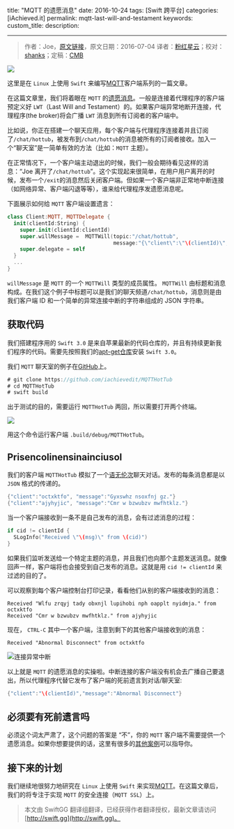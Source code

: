 title: "MQTT 的遗愿消息"
date: 2016-10-24
tags: [Swift 跨平台]
categories: [iAchieved.it]
permalink: mqtt-last-will-and-testament
keywords: 
custom_title: 
description: 

---
> 作者：Joe，[原文链接](http://dev.iachieved.it/iachievedit/mqtt-last-will-and-testament/)，原文日期：2016-07-04
> 译者：[粉红星云](http://www.jianshu.com/users/f4d4f97d8b90/latest_articles)；校对：[shanks](http://codebuild.me/)；定稿：[CMB](https://github.com/chenmingbiao)
  







<!--此处开始正文-->

![](http://dev.iachieved.it/iachievedit/wp-content/uploads/2016/07/mqtt-e1467656045427.png)

这里是在 `Linux` 上使用 `Swift` 来编写[MQTT](https://en.wikipedia.org/wiki/MQTT)客户端系列的一篇文章。

在这篇文章里，我们将着眼在 `MQTT` 的[遗愿消息](http://www.hivemq.com/blog/mqtt-essentials-part-9-last-will-and-testament)。一般是连接着代理程序的客户端预定义好 `LWT`（Last Will and Testament）的。如果客户端异常地断开连接，代理程序(the broker)将会广播 `LWT` 消息到所有订阅者的客户端中。

<!--more-->

比如说，你正在搭建一个聊天应用，每个客户端与代理程序连接着并且订阅了`/chat/hottub`，被发布到`/chat/hottub`的消息被所有的订阅者接收。加入一个“聊天室”是一简单有效的方法（比如：`MQTT` 主题）。

在正常情况下，一个客户端主动退出的时候，我们一般会期待看见这样的消息：“Joe 离开了`/chat/hottub`”。这个实现起来很简单，在用户用户离开的时候，发布一个`/exit`的消息然后关闭客户端。但如果一个客户端非正常地中断连接（如网络异常、客户端闪退等等），谁来给代理程序发遗愿消息呢。

下面展示如何给 `MQTT` 客户端设置遗言：

```swift
class Client:MQTT, MQTTDelegate {
  init(clientId:String) {
    super.init(clientId:clientId)
    super.willMessage =  MQTTWill(topic:"/chat/hottub",
                                  message:"{\"client\":\"\(clientId)\",\"message\":\"Abnormal Disconnect\"}")
    super.delegate = self
  }
  ...
}
```

`willMessage` 是 `MQTT` 的一个 `MQTTWill` 类型的成员属性。 `MQTTWill` 由标题和消息构成。在我们这个例子中标题可以是我们的聊天频道`/chat/hottub`，消息则是由我们客户端 ID 和一个简单的异常连接中断的字符串组成的 JSON 字符串。

## 获取代码

我们搭建程序用的 `Swift 3.0` 是来自苹果最新的代码仓库的，并且有持续更新我们程序的代码。需要先按照我们的[apt-get仓库](http://dev.iachieved.it/iachievedit/introducing-swift-3-0/)安装 `Swift 3.0`。

我们 `MQTT` 聊天室的例子在[GitHub](https://github.com/iachievedit/MQTTHotTub)上。

```swift
# git clone https://github.com/iachievedit/MQTTHotTub
# cd MQTTHotTub
# swift build
```

出于测试的目的，需要运行 `MQTTHotTub` 两回，所以需要打开两个终端。

![](http://dev.iachieved.it/iachievedit/wp-content/uploads/2016/07/1__clear_____build_debug_MQTTHotTub__ssh__and_9__clear_____build_debug_MQTTHotTub__ssh_-1.png)

用这个命令运行客户端 `.build/debug/MQTTHotTub`。

## Prisencolinensinainciusol

我们的客户端 `MQTTHotTub` 模拟了一个[语无伦次](https://www.youtube.com/watch?v=Kj5TL1l9QYQ&t=1m37s)聊天对话。发布的每条消息都是以 `JSON` 格式的传递的。

```swift
{"client":"octxktfo", "message":"Gyxswhz nsoxfnj gz."}
{"client":"ajyhyjic", "message":"Cmr w bzwubzv mwfhtklz."}
```

当一个客户端接收到一条不是自己发布的消息，会有过滤消息的过程：

```swift
if cid != clientId {
  SLogInfo("Received \"\(msg)\" from \(cid)")
}
```

如果我们监听发送给一个特定主题的消息，并且我们也向那个主题发送消息。就像回声一样，客户端将也会接受到自己发布的消息。这就是用 `cid != clientId` 来过滤的目的了。

可以观察到每个客户端控制台打印记录，看看他们从别的客户端接收到的消息：

```
Received "Wlfu zrqyj tady obxnjl lupihobi nph oapplt nyidmja." from octxktfo
Received "Cmr w bzwubzv mwfhtklz." from ajyhyjic
```

现在， `CTRL-C` 其中一个客户端，注意到剩下的其他客户端接收到的消息：

```
Received "Abnormal Disconnect" from octxktfo
```

![连接异常中断](http://dev.iachieved.it/iachievedit/wp-content/uploads/2016/07/abnormalDisconnect.png)

以上就是 `MQTT` 的遗愿消息的实操啦。中断连接的客户端没有机会去广播自己要退出，所以代理程序代替它发布了客户端的死前遗言到对话/聊天室:

```swift
{"client":"\(clientId)","message":"Abnormal Disconnect"}
```

## 必须要有死前遗言吗

必须这个词太严肃了，这个问题的答案是 “不”，你的 `MQTT` 客户端不需要提供一个遗愿消息。如果你想要提供的话，这里有很多的[其他案例](http://stackoverflow.com/questions/17270863/mqtt-what-is-the-purpose-or-usage-of-last-will-testament/17385293#17385293)可以指导你。

## 接下来的计划

我们继续地很努力地研究在 `Linux` 上使用 `Swift` 来实现[MQTT](http://stackoverflow.com/questions/17270863/mqtt-what-is-the-purpose-or-usage-of-last-will-testament/17385293#17385293)。在这篇文章后，我们的将专注于实现 `MQTT` 的安全连接（`MQTT SSL`）上。
> 本文由 SwiftGG 翻译组翻译，已经获得作者翻译授权，最新文章请访问 [http://swift.gg](http://swift.gg)。